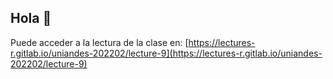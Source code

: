## Hola 👋

Puede acceder a la lectura de la clase en: [https://lectures-r.gitlab.io/uniandes-202202/lecture-9](https://lectures-r.gitlab.io/uniandes-202202/lecture-9)
